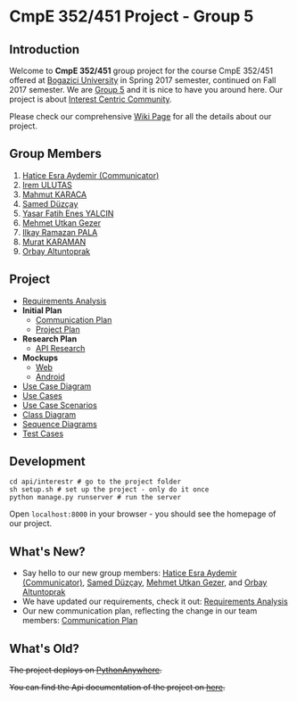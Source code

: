 # CmpE 352/451 Project - Group 5

## Introduction

Welcome to **CmpE 352/451** group project for the course CmpE 352/451 offered at [Bogazici University](http://www.boun.edu.tr/en_US) in Spring 2017 semester, continued on Fall 2017 semester. We are [Group 5](https://github.com/bounswe/bounswe2017group5/wiki/Group-Members) and it is nice to have you around here. Our project is about [Interest Centric Community](https://github.com/bounswe/bounswe2017group5/blob/master/projectDescription.pdf).

Please check our comprehensive [Wiki Page](https://github.com/bounswe/bounswe2017group5/wiki) for all the details about our project.

## Group Members

1. [Hatice Esra Aydemir (Communicator)](Hatice-Esra-Aydemir)
2. [Irem ULUTAS](Irem-Ulutas)
3. [Mahmut KARACA](Mahmut-Karaca)
4. [Samed Düzçay](Samed-D%C3%BCz%C3%A7ay)
5. [Yasar Fatih Enes YALCIN](Yaşar-Fatih-Enes-Yalçın)
6. [Mehmet Utkan Gezer](Mehmet-Utkan-Gezer)
7. [Ilkay Ramazan PALA](Morgazipa)  
8. [Murat KARAMAN](Murat-Karaman)
9. [Orbay Altuntoprak](Orbay-Altuntoprak)

## Project

* [Requirements Analysis](Requirements-Analysis)
* **Initial Plan**
  * [Communication Plan](Communication-Plan)
  * [Project Plan](Project-Plan)
* **Research Plan**
  * [API Research](Twitter-API)
* **Mockups**
  * [Web](Mockup-web)
  * [Android](Mockup-android)
* [Use Case Diagram](Use-Case-Diagram)
* [Use Cases](Use-Cases)
* [Use Case Scenarios](Use-Case-Scenarios)
* [Class Diagram](Class-Diagram)
* [Sequence Diagrams](Sequence-Diagrams)
* [Test Cases](Test-Cases)

## Development
```
cd api/interestr # go to the project folder
sh setup.sh # set up the project - only do it once
python manage.py runserver # run the server
```

Open `localhost:8000` in your browser - you should see the homepage of our project.

## What's New?

- Say hello to our new group members: [Hatice Esra Aydemir (Communicator)](https://github.com/bounswe/bounswe2017group5/wiki/Hatice-Esra-Aydemir), [Samed Düzçay](https://github.com/bounswe/bounswe2017group5/wiki/Samed-D%C3%BCz%C3%A7ay), [Mehmet Utkan Gezer](https://github.com/bounswe/bounswe2017group5/wiki/Mehmet-Utkan-Gezer), and [Orbay Altuntoprak](https://github.com/bounswe/bounswe2017group5/wiki/Orbay-Altuntoprak)
- We have updated our requirements, check it out: [Requirements Analysis](https://github.com/bounswe/bounswe2017group5/wiki/Requirements-Analysis)
- Our new communication plan, reflecting the change in our team members: [Communication Plan](https://github.com/bounswe/bounswe2017group5/wiki/Communication-Plan)

## What's Old?

~~The project deploys on [PythonAnywhere](http://swegroup5.pythonanywhere.com/).~~

~~You can find the Api documentation of the project on [here](http://swegroup5.pythonanywhere.com/docs/).~~
